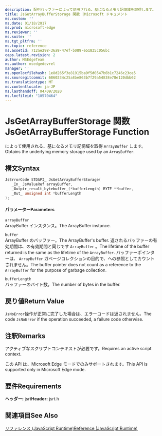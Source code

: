 ```yaml
---
description: 配列バッファーによって使用される、基になるメモリ記憶域を取得します。
title: JsGetArrayBufferStorage 関数 |Microsoft ドキュメント
ms.custom: ''
ms.date: 01/18/2017
ms.prod: microsoft-edge
ms.reviewer: ''
ms.suite: ''
ms.tgt_pltfrm: ''
ms.topic: reference
ms.assetid: 712ae298-36a9-47ef-b089-e51835c056bc
caps.latest.revision: 2
author: MSEdgeTeam
ms.author: msedgedevrel
manager: ''
ms.openlocfilehash: 1e8d265f3e81015ba9f5d0547b6b1c7246c23ce5
ms.sourcegitcommit: 6860234c25a8be863b7f29a54838e78e120dbb62
ms.translationtype: MT
ms.contentlocale: ja-JP
ms.lasthandoff: 04/09/2020
ms.locfileid: "10570464"
---
```

# <span data-ttu-id="9d9b6-103">JsGetArrayBufferStorage 関数</span><span class="sxs-lookup"><span data-stu-id="9d9b6-103">JsGetArrayBufferStorage Function</span></span>
<span data-ttu-id="9d9b6-104">によって使用される、基になるメモリ記憶域を取得 `ArrayBuffer` します。</span><span class="sxs-lookup"><span data-stu-id="9d9b6-104">Obtains the underlying memory storage used by an `ArrayBuffer`.</span></span>  
  
## <span data-ttu-id="9d9b6-105">構文</span><span class="sxs-lookup"><span data-stu-id="9d9b6-105">Syntax</span></span>  
  
```cpp  
JsErrorCode STDAPI_ JsGetArrayBufferStorage(  
   _In_ JsValueRef arrayBuffer,  
   _Outptr_result_bytebuffer_(*bufferLength) BYTE **buffer,  
   _Out_ unsigned int *bufferLength  
);  
```  
  
#### <span data-ttu-id="9d9b6-106">パラメーター</span><span class="sxs-lookup"><span data-stu-id="9d9b6-106">Parameters</span></span>  
 `arrayBuffer`  
 <span data-ttu-id="9d9b6-107">ArrayBuffer インスタンス。</span><span class="sxs-lookup"><span data-stu-id="9d9b6-107">The ArrayBuffer instance.</span></span>  
  
 `buffer`  
 <span data-ttu-id="9d9b6-108">ArrayBuffer のバッファー。</span><span class="sxs-lookup"><span data-stu-id="9d9b6-108">The ArrayBuffer's buffer.</span></span> <span data-ttu-id="9d9b6-109">返されるバッファーの有効期間は、の有効期間と同じです `ArrayBuffer` 。</span><span class="sxs-lookup"><span data-stu-id="9d9b6-109">The lifetime of the buffer returned is the same as the lifetime of the `ArrayBuffer`.</span></span> <span data-ttu-id="9d9b6-110">バッファーポインターは、 `ArrayBuffer` ガベージコレクションの目的で、への参照としてカウントされません。</span><span class="sxs-lookup"><span data-stu-id="9d9b6-110">The buffer pointer does not count as a reference to the `ArrayBuffer` for the purpose of garbage collection.</span></span>  
  
 `bufferLength`  
 <span data-ttu-id="9d9b6-111">バッファーのバイト数。</span><span class="sxs-lookup"><span data-stu-id="9d9b6-111">The number of bytes in the buffer.</span></span>  
  
## <span data-ttu-id="9d9b6-112">戻り値</span><span class="sxs-lookup"><span data-stu-id="9d9b6-112">Return Value</span></span>  
 <span data-ttu-id="9d9b6-113">`JsNoError`操作が正常に完了した場合は、エラーコードは返されません。</span><span class="sxs-lookup"><span data-stu-id="9d9b6-113">The code `JsNoError` if the operation succeeded, a failure code otherwise.</span></span>  
  
## <span data-ttu-id="9d9b6-114">注釈</span><span class="sxs-lookup"><span data-stu-id="9d9b6-114">Remarks</span></span>  
 <span data-ttu-id="9d9b6-115">アクティブなスクリプトコンテキストが必要です。</span><span class="sxs-lookup"><span data-stu-id="9d9b6-115">Requires an active script context.</span></span>  
  
 <span data-ttu-id="9d9b6-116">この API は、Microsoft Edge モードでのみサポートされます。</span><span class="sxs-lookup"><span data-stu-id="9d9b6-116">This API is supported only in Microsoft Edge mode.</span></span>  
  
## <span data-ttu-id="9d9b6-117">要件</span><span class="sxs-lookup"><span data-stu-id="9d9b6-117">Requirements</span></span>  
 <span data-ttu-id="9d9b6-118">**ヘッダー:** jsrt</span><span class="sxs-lookup"><span data-stu-id="9d9b6-118">**Header:** jsrt.h</span></span>  
  
## <span data-ttu-id="9d9b6-119">関連項目</span><span class="sxs-lookup"><span data-stu-id="9d9b6-119">See Also</span></span>  
 [<span data-ttu-id="9d9b6-120">リファレンス (JavaScript Runtime)</span><span class="sxs-lookup"><span data-stu-id="9d9b6-120">Reference (JavaScript Runtime)</span></span>](../chakra-hosting/reference-javascript-runtime.md)